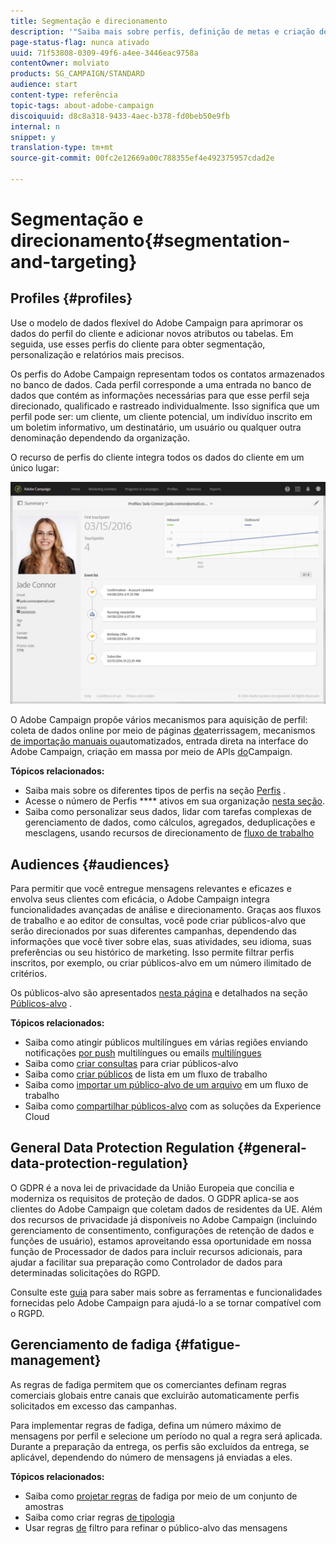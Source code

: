 ```yaml
---
title: Segmentação e direcionamento
description: '"Saiba mais sobre perfis, definição de metas e criação de público-alvo no Campaign: crie públicos-alvo, importe contatos para compartilhar públicos-alvo com as soluções da Experience Cloud e evite a fadiga de marketing."'
page-status-flag: nunca ativado
uuid: 71f53808-0309-49f6-a4ee-3446eac9758a
contentOwner: molviato
products: SG_CAMPAIGN/STANDARD
audience: start
content-type: referência
topic-tags: about-adobe-campaign
discoiquuid: d8c8a318-9433-4aec-b378-fd0beb50e9fb
internal: n
snippet: y
translation-type: tm+mt
source-git-commit: 00fc2e12669a00c788355ef4e492375957cdad2e

---
```



# Segmentação e direcionamento{#segmentation-and-targeting}

## Profiles {#profiles}

Use o modelo de dados flexível do Adobe Campaign para aprimorar os dados do perfil do cliente e adicionar novos atributos ou tabelas. Em seguida, use esses perfis do cliente para obter segmentação, personalização e relatórios mais precisos.

Os perfis do Adobe Campaign representam todos os contatos armazenados no banco de dados. Cada perfil corresponde a uma entrada no banco de dados que contém as informações necessárias para que esse perfil seja direcionado, qualificado e rastreado individualmente. Isso significa que um perfil pode ser: um cliente, um cliente potencial, um indivíduo inscrito em um boletim informativo, um destinatário, um usuário ou qualquer outra denominação dependendo da organização.

O recurso de perfis do cliente integra todos os dados do cliente em um único lugar:

![](assets/mkt_hist_view.png)

O Adobe Campaign propõe vários mecanismos para aquisição de perfil: coleta de dados online por meio de páginas [de](../../channels/using/about-landing-pages.md)aterrissagem, mecanismos [de importação manuais ou](../../automating/using/about-data-import-and-export.md)automatizados, entrada [](../../audiences/using/creating-profiles.md) direta na interface do Adobe Campaign, criação em massa por meio de APIs [do](https://final-docs.campaign.adobe.com/doc/standard/en/api/ACS_API.html)Campaign.

**Tópicos relacionados:**

* Saiba mais sobre os diferentes tipos de perfis na seção [Perfis](../../audiences/using/about-profiles.md) .
* Acesse o número de Perfis **** ativos em sua organização [nesta seção](../../audiences/using/active-profiles.md).
* Saiba como personalizar seus dados, lidar com tarefas complexas de gerenciamento de dados, como cálculos, agregados, deduplicações e mesclagens, usando recursos de direcionamento de [fluxo de trabalho](../../automating/using/about-targeting-activities.md)

## Audiences {#audiences}

Para permitir que você entregue mensagens relevantes e eficazes e envolva seus clientes com eficácia, o Adobe Campaign integra funcionalidades avançadas de análise e direcionamento. Graças aos fluxos de trabalho e ao editor de consultas, você pode criar públicos-alvo que serão direcionados por suas diferentes campanhas, dependendo das informações que você tiver sobre elas, suas atividades, seu idioma, suas preferências ou seu histórico de marketing. Isso permite filtrar perfis inscritos, por exemplo, ou criar públicos-alvo em um número ilimitado de critérios.

Os públicos-alvo são apresentados [nesta página](../../audiences/using/about-audiences.md) e detalhados na seção [Públicos-alvo](../../audiences/using/creating-audiences.md) .

**Tópicos relacionados:**

* Saiba como atingir públicos multilíngues em várias regiões enviando notificações [por push](../../channels/using/creating-a-multilingual-push-notification.md) multilíngues ou emails [multilíngues](../../channels/using/creating-a-multilingual-email.md)
* Saiba como [criar consultas](../../audiences/using/creating-audiences.md#creating-query-audiences) para criar públicos-alvo
* Saiba como [criar públicos](../../audiences/using/creating-audiences.md#creating-list-audiences) de lista em um fluxo de trabalho
* Saiba como [importar um público-alvo de um arquivo](../../audiences/using/creating-audiences.md#creating-file-audiences) em um fluxo de trabalho
* Saiba como [compartilhar públicos-alvo](../../audiences/using/creating-audiences.md#creating-experience-cloud-audiences) com as soluções da Experience Cloud

## General Data Protection Regulation {#general-data-protection-regulation}

O GDPR é a nova lei de privacidade da União Europeia que concilia e moderniza os requisitos de proteção de dados. O GDPR aplica-se aos clientes do Adobe Campaign que coletam dados de residentes da UE. Além dos recursos de privacidade já disponíveis no Adobe Campaign (incluindo gerenciamento de consentimento, configurações de retenção de dados e funções de usuário), estamos aproveitando essa oportunidade em nossa função de Processador de dados para incluir recursos adicionais, para ajudar a facilitar sua preparação como Controlador de dados para determinadas solicitações do RGPD.

Consulte este [guia](https://docs.campaign.adobe.com/doc/standard/getting_started/en/ACS_GDPR.html) para saber mais sobre as ferramentas e funcionalidades fornecidas pelo Adobe Campaign para ajudá-lo a se tornar compatível com o RGPD.

## Gerenciamento de fadiga {#fatigue-management}

As regras de fadiga permitem que os comerciantes definam regras comerciais globais entre canais que excluirão automaticamente perfis solicitados em excesso das campanhas.

Para implementar regras de fadiga, defina um número máximo de mensagens por perfil e selecione um período no qual a regra será aplicada. Durante a preparação da entrega, os perfis são excluídos da entrega, se aplicável, dependendo do número de mensagens já enviadas a eles.

**Tópicos relacionados:**

* Saiba como [projetar regras](../../administration/using/fatigue-rules.md#examples) de fadiga por meio de um conjunto de amostras
* Saiba como criar regras [de tipologia](../../administration/using/about-typology-rules.md)
* Usar regras [de](../../administration/using/filtering-rules.md) filtro para refinar o público-alvo das mensagens
